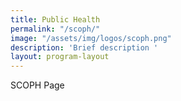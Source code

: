 ```yaml
---
title: Public Health
permalink: "/scoph/"
image: "/assets/img/logos/scoph.png"
description: 'Brief description '
layout: program-layout
---
```


SCOPH Page